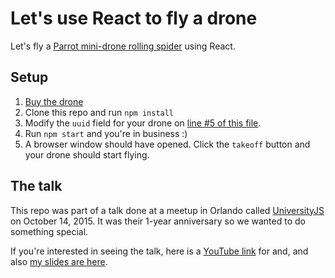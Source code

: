 # Let's use React to fly a drone

Let's fly a [Parrot mini-drone rolling spider](http://www.parrot.com/products/rolling-spider/) using React.

## Setup

1. [Buy the drone](http://www.amazon.com/gp/product/B00KZM53NC)
2. Clone this repo and run `npm install`
3. Modify the `uuid` field for your drone on [line #5 of this file](https://github.com/sergiocruz/universityjs-react-drone/blob/master/server/drone/index.js#L5).
5. Run `npm start` and you're in business :)
6. A browser window should have opened. Click the `takeoff` button and your drone should start flying.


## The talk

This repo was part of a talk done at a meetup in Orlando called [UniversityJS](http://www.meetup.com/University-JavaScript/events/225262781/) on October 14, 2015. It was their 1-year anniversary so we wanted to do something special.

If you're interested in seeing the talk, here is a [YouTube link]( https://youtu.be/NmgPd2G3tRw?t=47m5s) for and, and also [my slides are here](http://slides.com/hashtagserg/flying-a-drone-with-javascript).
